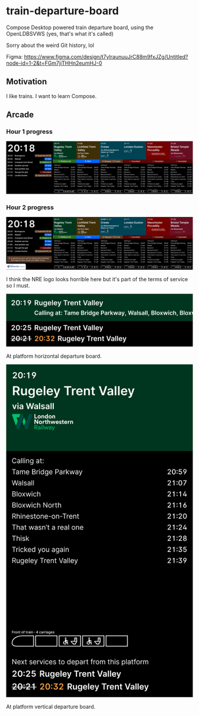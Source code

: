 # train-departure-board

Compose Desktop powered train departure board, using the OpenLDBSVWS (yes, that's what it's called)

Sorry about the weird Git history, lol

Figma: https://www.figma.com/design/t7ylraunuuJrC88m9fxJZg/Untitled?node-id=1-2&t=FGm7jiTHHn2eumHJ-0

## Motivation
I like trains. I want to learn Compose.

## Arcade

### Hour 1 progress
![](concourse-hour-1.png)

### Hour 2 progress
![](concourse-final.png)

I think the NRE logo looks horrible here but it's part of the terms of service so I must.

![](platform-horizontal-final.png)

At platform horizontal departure board.

![](platform-vertical-final.png)

At platform vertical departure board.